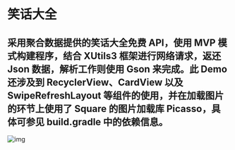 # 笑话大全

## 采用聚合数据提供的笑话大全免费 API，使用 MVP 模式构建程序，结合 XUtils3 框架进行网络请求，返还 Json 数据，解析工作则使用 Gson 来完成。此 Demo 还涉及到 RecyclerView、CardView 以及 SwipeRefreshLayout 等组件的使用，并在加载图片的环节上使用了 Square 的图片加载库 Picasso，具体可参见 build.gradle 中的依赖信息。

![img](https://github.com/linfaimom/MVP_Practice/blob/master/screenshots/mvp.gif)
